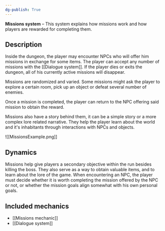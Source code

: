 ```yaml
---
dg-publish: True 
---
```

**Missions system** – This system explains how missions work and how players are rewarded for completing them.

## Description
Inside the dungeon, the player may encounter NPCs who will offer him missions in exchange for some items. The player can accept any number of missions with the [[Dialogue system]].
If the player dies or exits the dungeon, all of his currently active missions will disappear.

Missions are randomized and varied. Some missions might ask the player to explore a certain room, pick up an object or defeat several number of enemies. 

Once a mission is completed, the player can return to the NPC offering said mission to obtain the reward.

Missions also have a story behind them, it can be a simple story or a more complex lore related narrative. They help the player learn about the world and it's inhabitants through interactions with NPCs and objects.

![[MissionsExample.png]]

## Dynamics
Missions help give players a secondary objective within the run besides killing the boss. They also serve as a way to obtain valuable items, and to learn about the lore of the game. 
When encountering an NPC, the player must decide whether it is worth completing the mission offered by the NPC or not, or whether the mission goals align somewhat with his own personal goals.

## Included mechanics
- [[Missions mechanic]]
- [[Dialogue system]]
